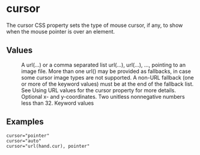# cursor

The cursor CSS property sets the type of mouse cursor, if any, to show when the mouse pointer is over an element.


## Values

<dl>
<dt><url></dt>
<dd>A url(…) or a comma separated list url(…), url(…), …, pointing to an image file. More than one url() may be provided as fallbacks, in case some cursor image types are not supported. A non-URL fallback (one or more of the keyword values) must be at the end of the fallback list. See Using URL values for the cursor property for more details.</dd>

<dt><x> <y></dt> 
<dd>Optional x- and y-coordinates. Two unitless nonnegative numbers less than 32.
Keyword values</dd>
</dl>

## Examples

```
cursor="pointer"
cursor="auto"
cursor="url(hand.cur), pointer"
```